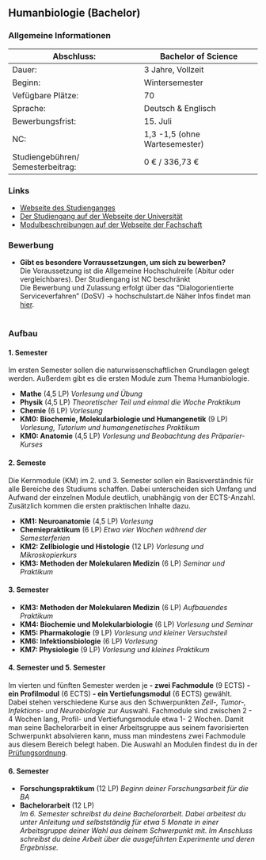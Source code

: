 ## Humanbiologie (Bachelor)
### Allgemeine Informationen
|Abschluss:|Bachelor of Science|
| -------- | -------- |
|Dauer:| 3 Jahre, Vollzeit|
|Beginn:|Wintersemester|
|Vefügbare Plätze:|70|
|Sprache:|Deutsch & Englisch|
|Bewerbungsfrist:|15. Juli|
|NC:|1,3 -1,5 (ohne Wartesemester)|
|Studiengebühren/ Semesterbeitrag:|0 € / 336,73 €|

### Links
* [Webseite des Studienganges](https://www.uni-marburg.de/de/fb20/studium/studiengaenge)
* [Der Studiengang auf der Webseite der Universität](https://www.uni-marburg.de/de/studium/studienangebot/bachelor/humanbiobsc)
* [Modulbeschreibungen auf der Webseite der Fachschaft](https://www.fs-humanbiologie.de/bachelorstudium)

### Bewerbung
- **Gibt es besondere Vorraussetzungen, um sich zu bewerben?** <br>
Die Voraussetzung ist die Allgemeine Hochschulreife (Abitur oder vergleichbares). Der Studiengang ist NC beschränkt<br>
Die Bewerbung und Zulassung erfolgt über das “Dialogorientierte Serviceverfahren” (DoSV) → hochschulstart.de
Näher Infos findet man [hier](https://www.uni-marburg.de/de/studium/bewerbung/vergabeverfahren/dosv).
 <br><br> 

### Aufbau
#### 1. Semester

Im ersten Semester sollen die naturwissenschaftlichen Grundlagen gelegt werden. Außerdem gibt es die ersten Module zum Thema Humanbiologie.
- **Mathe** (4,5 LP)
*Vorlesung und Übung*
- **Physik** (4,5 LP)
*Theoretischer Teil und einmal die Woche Praktikum*
- **Chemie** (6 LP)
*Vorlesung*
- **KM0: Biochemie, Molekularbiologie und Humangenetik** (9 LP)
*Vorlesung, Tutorium und humangenetisches Praktikum*
- **KM0: Anatomie** (4,5 LP)
*Vorlesung und Beobachtung des Präparier-Kurses*

#### 2. Semeste
Die Kernmodule (KM) im 2. und 3. Semester sollen ein Basisverständnis für alle Bereiche des Studiums schaffen. Dabei unterscheiden sich Umfang und Aufwand der einzelnen Module deutlich, unabhängig von der ECTS-Anzahl. Zusätzlich kommen die ersten praktischen Inhalte dazu.

- **KM1: Neuroanatomie** (4,5 LP)
*Vorlesung*
- **Chemiepraktikum** (6 LP)
*Etwa vier Wochen während der Semesterferien*
- **KM2: Zellbiologie und Histologie** (12 LP)
*Vorlesung und Mikroskopierkurs*
- **KM3: Methoden der Molekularen Medizin** (6 LP)
*Seminar und Praktikum*

#### 3. Semester
- **KM3: Methoden der Molekularen Medizin** (6 LP)
*Aufbauendes Praktikum*
- **KM4: Biochemie und Molekularbiologie** (6 LP)
*Vorlesung und Seminar*
- **KM5: Pharmakologie** (9 LP)
*Vorlesung und kleiner Versuchsteil*
- **KM6: Infektionsbiologie** (6 LP)
*Vorlesung*
- **KM7: Physiologie** (9 LP)
*Vorlesung und kleines Praktikum*

#### 4. Semester und 5. Semester
Im vierten und fünften Semester werden je
**- zwei Fachmodule** (9 ECTS)
**- ein Profilmodul** (6 ECTS)
**- ein Vertiefungsmodul** (6 ECTS)
gewählt.<br> 
Dabei stehen verschiedene Kurse aus den Schwerpunkten *Zell-, Tumor-, Infektions- und Neurobiologie* zur Auswahl. 
Fachmodule sind zwischen 2 - 4 Wochen lang, Profil- und Vertiefungsmodule etwa 1- 2 Wochen. 
Damit man seine Bachelorarbeit in einer Arbeitsgruppe aus seinem favorisierten Schwerpunkt absolvieren kann, muss man mindestens zwei Fachmodule aus diesem Bereich belegt haben. 
Die Auswahl an Modulen findest du in der [Prüfungsordnung](https://www.uni-marburg.de/de/universitaet/administration/recht/studprueo/01-bachelorstudiengaenge/1-aend_po-bsc-humanbiologie-19-07-17_lese.pdf).<br>

#### 6. Semester
- **Forschungspraktikum** (12 LP)
*Beginn deiner Forschungsarbeit für die BA*
- **Bachelorarbeit** (12 LP) <br>
*Im 6. Semester schreibst du deine Bachelorarbeit. Dabei arbeitest du unter Anleitung und selbstständig für etwa 5 Monate in einer Arbeitsgruppe deiner Wahl aus deinem Schwerpunkt mit. Im Anschluss schreibst du deine Arbeit über die ausgeführten Experimente und deren Ergebnisse.*
